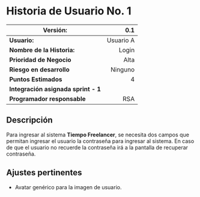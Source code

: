 # Historia de Usuario No. 1
|**Versión:** |0.1|
|----|-------------:|
|**Usuario:**|Usuario A|
|**Nombre de la Historia:**|Login|
|**Prioridad de Negocio**|Alta|
|**Riesgo en desarrollo**|Ninguno|
|**Puntos Estimados**|4|
|**Integración asignada sprint - 1**||
|**Programador responsable**|RSA|
## Descripción
Para ingresar al sistema **Tiempo Freelancer**, se necesita dos campos que permitan ingresar el usuario la contraseña para ingresar al sistema.
En caso de que el usuario no recuerde la contraseña irá a la pantalla de recuperar contraseña.
## Ajustes pertinentes
* Avatar genérico para la imagen de usuario.
